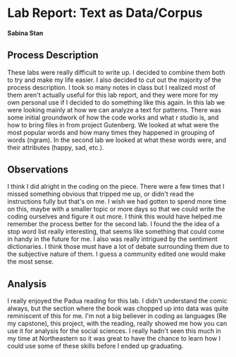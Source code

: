 # Lab Report: Text as Data/Corpus

#### Sabina Stan

## Process Description

These labs were really difficult to write up. I decided to combine them both to try and make my life easier. I also decided to cut out the majority of the process description. I took so many notes in class but I realized most of them aren't actually useful for this lab report, and  they were more for my own personal use if I decided to do something like this again. 
In this lab we were looking mainly at how we can analyze a text for patterns. There was some initial groundwork of how the code works and what r studio is, and how to bring files in from project Gutenberg. We looked at what were the most popular words and how many times they happened in grouping of words (ngram). In the second lab we looked at what these words were, and their attributes (happy, sad, etc.).


## Observations

I think I did alright in the coding on the piece. There were a few times that I missed something obvious that tripped me up, or didn't read the instructions fully but that's on me. I wish we had gotten to spend more time on this, maybe with a smaller topic or more days so that we could write the coding ourselves and figure it out more. I think this would have helped me remember the process better for the second lab. I found the the idea of a stop word list really interesting, that seems like something that could come in handy in the future for me. I also was really intrigued by the sentiment dictionaries. I think those must have a lot of debate surrounding them due to the subjective nature of them. I guess a community edited one would make the most sense. 


## Analysis

I really enjoyed the Padua reading for this lab. I didn't understand the comic always, but the section where the book was chopped up into data was quite reminiscent of this for me. I'm not a big believer in coding as languages (Re my capstone), this project, with the reading, really showed me how you can use it for analysis for the social sciences. I really hadn't seen this much in my time at Northeastern so it was great to have the chance to learn how I could use some of these skills before I ended up graduating. 
